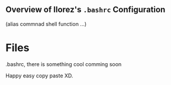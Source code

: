## Overview of Ilorez's `.bashrc` Configuration
(alias commnad shell function ...)
# Files
.bashrc, 
there is something cool comming soon

Happy easy copy paste XD.
